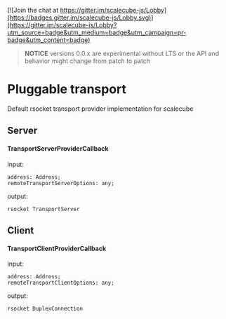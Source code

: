 [![Join the chat at https://gitter.im/scalecube-js/Lobby](https://badges.gitter.im/scalecube-js/Lobby.svg)](https://gitter.im/scalecube-js/Lobby?utm_source=badge&utm_medium=badge&utm_campaign=pr-badge&utm_content=badge)

> **NOTICE** versions 0.0.x are experimental without LTS or the API and behavior might change from patch to patch

# Pluggable transport

Default rsocket transport provider implementation for scalecube

## Server

#### TransportServerProviderCallback

input:

    address: Address;
    remoteTransportServerOptions: any;

output:

    rsocket TransportServer

## Client

#### TransportClientProviderCallback

input:

    address: Address;
    remoteTransportClientOptions: any;

output:

    rsocket DuplexConnection
